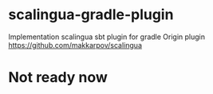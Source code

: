 # scalingua-gradle-plugin
Implementation scalingua sbt plugin for gradle
Origin plugin https://github.com/makkarpov/scalingua

# Not ready now

